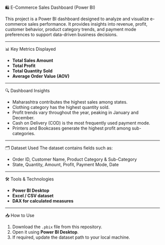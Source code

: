 🛍️ E-Commerce Sales Dashboard (Power BI)

This project is a Power BI dashboard designed to analyze and visualize e-commerce sales performance. 
It provides insights into revenue, profit, customer behavior, product category trends, and payment mode preferences to support data-driven business decisions.

---

 📊 Key Metrics Displayed
- **Total Sales Amount**
- **Total Profit**
- **Total Quantity Sold**
- **Average Order Value (AOV)**

---

🔍 Dashboard Insights
- Maharashtra contributes the highest sales among states.
- Clothing category has the highest quantity sold.
- Profit trends vary throughout the year, peaking in January and December.
- Cash on Delivery (COD) is the most frequently used payment mode.
- Printers and Bookcases generate the highest profit among sub-categories.

---

🗂️ Dataset Used 
The dataset contains fields such as:
- Order ID, Customer Name, Product Category & Sub-Category
- State, Quantity, Amount, Profit, Payment Mode, Date

---

🛠️ Tools & Technologies
- **Power BI Desktop**
- **Excel / CSV dataset**
- **DAX for calculated measures**

---

📥 How to Use
1. Download the `.pbix` file from this repository.
2. Open it using **Power BI Desktop**.
3. If required, update the dataset path to your local machine.
